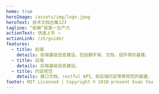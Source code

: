 ```yaml
---
home: true
heroImage: /assets/img/logo.jpeg
heroText: 技术文档合集123
tagline: “偷懒”是第一生产力
actionText: 快速上手 →
actionLink: /zh/guide/
features:
  - title: 前端
    details: 前端基础信息建设，包括脚手架、文档、组件等的基建。
  - title: 后端
    details: 后端基础信息建设。
  - title: 约定规范
    details: 接口文档、restful API、前后端约定等等规范的基建。
footer: MIT Licensed | Copyright © 2018-present Evan You
---
```

